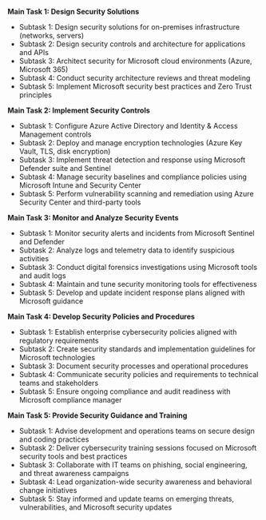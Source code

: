 **Main Task 1: Design Security Solutions**  
- Subtask 1: Design security solutions for on-premises infrastructure (networks, servers)  
- Subtask 2: Design security controls and architecture for applications and APIs  
- Subtask 3: Architect security for Microsoft cloud environments (Azure, Microsoft 365)  
- Subtask 4: Conduct security architecture reviews and threat modeling  
- Subtask 5: Implement Microsoft security best practices and Zero Trust principles  

**Main Task 2: Implement Security Controls**  
- Subtask 1: Configure Azure Active Directory and Identity & Access Management controls  
- Subtask 2: Deploy and manage encryption technologies (Azure Key Vault, TLS, disk encryption)  
- Subtask 3: Implement threat detection and response using Microsoft Defender suite and Sentinel  
- Subtask 4: Manage security baselines and compliance policies using Microsoft Intune and Security Center  
- Subtask 5: Perform vulnerability scanning and remediation using Azure Security Center and third-party tools  

**Main Task 3: Monitor and Analyze Security Events**  
- Subtask 1: Monitor security alerts and incidents from Microsoft Sentinel and Defender  
- Subtask 2: Analyze logs and telemetry data to identify suspicious activities  
- Subtask 3: Conduct digital forensics investigations using Microsoft tools and audit logs  
- Subtask 4: Maintain and tune security monitoring tools for effectiveness  
- Subtask 5: Develop and update incident response plans aligned with Microsoft guidance  

**Main Task 4: Develop Security Policies and Procedures**  
- Subtask 1: Establish enterprise cybersecurity policies aligned with regulatory requirements  
- Subtask 2: Create security standards and implementation guidelines for Microsoft technologies  
- Subtask 3: Document security processes and operational procedures  
- Subtask 4: Communicate security policies and requirements to technical teams and stakeholders  
- Subtask 5: Ensure ongoing compliance and audit readiness with Microsoft compliance manager  

**Main Task 5: Provide Security Guidance and Training**  
- Subtask 1: Advise development and operations teams on secure design and coding practices  
- Subtask 2: Deliver cybersecurity training sessions focused on Microsoft security tools and best practices  
- Subtask 3: Collaborate with IT teams on phishing, social engineering, and threat awareness campaigns  
- Subtask 4: Lead organization-wide security awareness and behavioral change initiatives  
- Subtask 5: Stay informed and update teams on emerging threats, vulnerabilities, and Microsoft security updates